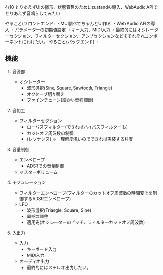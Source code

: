 4/10 とりあえずUIの雛形、状態管理のためにzustandの導入、WebAudio APIでとりあえず音鳴らしてみたい



やること(フロントエンド)
・MUI調べてちゃんとUI作る
・Web Audio APIの導入
・パラメーターの初期値設定
・キー入力、MIDI入力
・最終的にはオシレーターセクション、フィルターセクション、アンプセクションなどをそれぞれコンポーネントにわけたい。
やること(バックエンド)
・
## 機能
1. 音源部
   - オシレーター  
        - 波形選択(Sine, Square, Sawtooth, Triangle)  
        - オクターブ切り替え  
        - ファインチューン(細かい音程調節)  
        
3. 音加工  
    - フィルターセクション  
        - ローパスフィルター(できればハイパスフィルターも)
        - カットオフ周波数の制御  
        - (レゾナンス) ->　理解度浅いのでできれば実装する程度  
4. 音量制御  
    - エンベロープ  
        - ADSRでの音量制御  
    - マスターボリューム  
5. モジュレーション  
    - フィルターエンベロープ(フィルターのカットオフ周波数の時間変化を制御するADSRエンベロープ)  
    - LFO  
        - 波形選択(Triangle, Square, Sine)  
        - 周期の調整  
        - 適用先(オシレーターのピッチ、フィルターカットオフ周波数)  
6. 入出力  
    - 入力  
        - キーボード入力  
        - MIDI入力  
    - オーディオ出力  
        - 最終的にはステレオ出力したい。  
